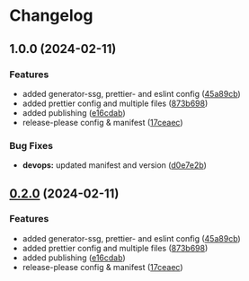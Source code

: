 # Changelog

## 1.0.0 (2024-02-11)


### Features

* added generator-ssg, prettier- and eslint config ([45a89cb](https://github.com/nico-i/nico-i/commit/45a89cbafaf4f3711523dd432f8da1e730f5715a))
* added prettier config and multiple files ([873b698](https://github.com/nico-i/nico-i/commit/873b698a57026ed29f9db25e0c81b2d3706f5f22))
* added publishing ([e16cdab](https://github.com/nico-i/nico-i/commit/e16cdab6ec2e91e6e28383c077ec3db822f95e28))
* release-please config & manifest ([17ceaec](https://github.com/nico-i/nico-i/commit/17ceaec45ec114335dffc437fd53eadc703d54f3))


### Bug Fixes

* **devops:** updated manifest and version ([d0e7e2b](https://github.com/nico-i/nico-i/commit/d0e7e2b4eda34f70b972b83014e8546549e1e835))

## [0.2.0](https://github.com/nico-i/nico-i/compare/prettier-config-v0.1.0...prettier-config-v0.2.0) (2024-02-11)


### Features

* added generator-ssg, prettier- and eslint config ([45a89cb](https://github.com/nico-i/nico-i/commit/45a89cbafaf4f3711523dd432f8da1e730f5715a))
* added prettier config and multiple files ([873b698](https://github.com/nico-i/nico-i/commit/873b698a57026ed29f9db25e0c81b2d3706f5f22))
* added publishing ([e16cdab](https://github.com/nico-i/nico-i/commit/e16cdab6ec2e91e6e28383c077ec3db822f95e28))
* release-please config & manifest ([17ceaec](https://github.com/nico-i/nico-i/commit/17ceaec45ec114335dffc437fd53eadc703d54f3))
